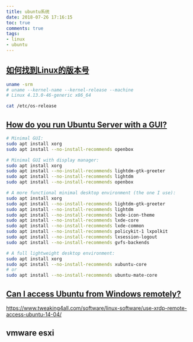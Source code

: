 ```yaml
---
title: ubuntu系统
date: 2018-07-26 17:16:15
toc: true
comments: true
tags:
- linux
- ubuntu
---
```


## [如何找到Linux的版本号](https://linux.cn/article-9760-1.html)
``` sh
uname -srm
# uname --kernel-name --kernel-release --machine
# Linux 4.13.0-46-generic x86_64
```

```sh
cat /etc/os-release
```

## [How do you run Ubuntu Server with a GUI?](https://askubuntu.com/questions/53822/how-do-you-run-ubuntu-server-with-a-gui)
```sh
# Minimal GUI:
sudo apt install xorg
sudo apt install --no-install-recommends openbox

# Minimal GUI with display manager:
sudo apt install xorg
sudo apt install --no-install-recommends lightdm-gtk-greeter
sudo apt install --no-install-recommends lightdm
sudo apt install --no-install-recommends openbox

# A more functional minimal desktop environment (the one I use):
sudo apt install xorg
sudo apt install --no-install-recommends lightdm-gtk-greeter
sudo apt install --no-install-recommends lightdm
sudo apt install --no-install-recommends lxde-icon-theme
sudo apt install --no-install-recommends lxde-core
sudo apt install --no-install-recommends lxde-common
sudo apt install --no-install-recommends policykit-1 lxpolkit
sudo apt install --no-install-recommends lxsession-logout
sudo apt install --no-install-recommends gvfs-backends

# A full lightweight desktop environment:
sudo apt install xorg
sudo apt install --no-install-recommends xubuntu-core
# or
sudo apt install --no-install-recommends ubuntu-mate-core
```
## [Can I access Ubuntu from Windows remotely?](https://askubuntu.com/questions/592537/can-i-access-ubuntu-from-windows-remotely)
https://www.tweaking4all.com/software/linux-software/use-xrdp-remote-access-ubuntu-14-04/


## vmware esxi
